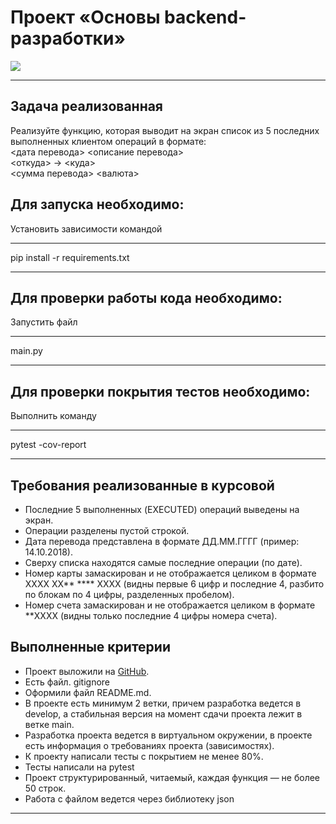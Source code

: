 # **Проект «Основы backend-разработки»**
![](https://i0.wp.com/media3.giphy.com/media/l46CyxkMBFwHlJ3kk/giphy.gif)
___

## **Задача реализованная**
Реализуйте функцию, которая выводит на экран список из 5 последних выполненных клиентом операций в формате:<br/> 
<дата перевода> <описание перевода> <br/>
<откуда> -> <куда> <br/> 
<сумма перевода> <валюта>

## Для запуска необходимо:
Установить зависимости командой
***
pip install -r requirements.txt
***

## Для проверки работы кода необходимо:
Запустить файл
***
main.py
***

## Для проверки покрытия тестов необходимо:
Выполнить команду
***
pytest -cov-report
***


## **Требования реализованные в курсовой**
- Последние 5 выполненных (EXECUTED) операций выведены на экран.
- Операции разделены пустой строкой.
- Дата перевода представлена в формате ДД.ММ.ГГГГ (пример: 14.10.2018).
- Сверху списка находятся самые последние операции (по дате).
- Номер карты замаскирован и не отображается целиком в формате XXXX XX** **** XXXX (видны первые 6 цифр и последние 4, разбито по блокам по 4 цифры, разделенных пробелом).
- Номер счета замаскирован и не отображается целиком в формате **XXXX (видны только последние 4 цифры номера счета).
## **Выполненные критерии**
- Проект выложили на [GitHub](https://github.com/nikmaxon/CW3).
- Есть файл. gitignore
- Оформили файл README.md.
- В проекте есть минимум 2 ветки, причем разработка ведется в develop, а стабильная версия на момент сдачи проекта лежит в ветке main.
- Разработка проекта ведется в виртуальном окружении, в проекте есть информация о требованиях проекта (зависимостях).
- К проекту написали тесты с покрытием не менее 80%.
- Тесты написали на pytest
- Проект структурированный, читаемый, каждая функция — не более 50 строк.
- Работа с файлом ведется через библиотеку json
___

